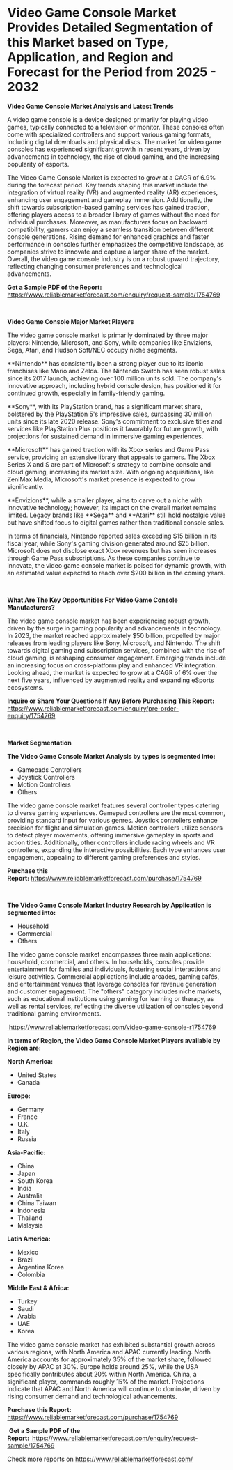 <p><h1>Video Game Console Market Provides Detailed Segmentation of this Market based on Type, Application, and Region and Forecast for the Period from 2025 - 2032</h1></p><p><strong>Video Game Console Market Analysis and Latest Trends</strong></p>
<p><p>A video game console is a device designed primarily for playing video games, typically connected to a television or monitor. These consoles often come with specialized controllers and support various gaming formats, including digital downloads and physical discs. The market for video game consoles has experienced significant growth in recent years, driven by advancements in technology, the rise of cloud gaming, and the increasing popularity of esports. </p><p>The Video Game Console Market is expected to grow at a CAGR of 6.9% during the forecast period. Key trends shaping this market include the integration of virtual reality (VR) and augmented reality (AR) experiences, enhancing user engagement and gameplay immersion. Additionally, the shift towards subscription-based gaming services has gained traction, offering players access to a broader library of games without the need for individual purchases. Moreover, as manufacturers focus on backward compatibility, gamers can enjoy a seamless transition between different console generations. Rising demand for enhanced graphics and faster performance in consoles further emphasizes the competitive landscape, as companies strive to innovate and capture a larger share of the market. Overall, the video game console industry is on a robust upward trajectory, reflecting changing consumer preferences and technological advancements.</p></p>
<p><strong>Get a Sample PDF of the Report:&nbsp;</strong> <a href="https://www.reliablemarketforecast.com/enquiry/request-sample/1754769?utm_campaign=2111&utm_medium=2&utm_source=Github&utm_content=ia&utm_term=07022025&utm_id=video-game-console">https://www.reliablemarketforecast.com/enquiry/request-sample/1754769</a></p>
<p>&nbsp;</p>
<p><strong>Video Game Console Major Market Players</strong></p>
<p><p>The video game console market is primarily dominated by three major players: Nintendo, Microsoft, and Sony, while companies like Envizions, Sega, Atari, and Hudson Soft/NEC occupy niche segments.</p><p>**Nintendo** has consistently been a strong player due to its iconic franchises like Mario and Zelda. The Nintendo Switch has seen robust sales since its 2017 launch, achieving over 100 million units sold. The company's innovative approach, including hybrid console design, has positioned it for continued growth, especially in family-friendly gaming. </p><p>**Sony**, with its PlayStation brand, has a significant market share, bolstered by the PlayStation 5's impressive sales, surpassing 30 million units since its late 2020 release. Sony's commitment to exclusive titles and services like PlayStation Plus positions it favorably for future growth, with projections for sustained demand in immersive gaming experiences.</p><p>**Microsoft** has gained traction with its Xbox series and Game Pass service, providing an extensive library that appeals to gamers. The Xbox Series X and S are part of Microsoft's strategy to combine console and cloud gaming, increasing its market size. With ongoing acquisitions, like ZeniMax Media, Microsoft's market presence is expected to grow significantly.</p><p>**Envizions**, while a smaller player, aims to carve out a niche with innovative technology; however, its impact on the overall market remains limited. Legacy brands like **Sega** and **Atari** still hold nostalgic value but have shifted focus to digital games rather than traditional console sales.</p><p>In terms of financials, Nintendo reported sales exceeding $15 billion in its fiscal year, while Sony's gaming division generated around $25 billion. Microsoft does not disclose exact Xbox revenues but has seen increases through Game Pass subscriptions. As these companies continue to innovate, the video game console market is poised for dynamic growth, with an estimated value expected to reach over $200 billion in the coming years.</p></p>
<p>&nbsp;</p>
<p><strong>What Are The Key Opportunities For Video Game Console Manufacturers?</strong></p>
<p><p>The video game console market has been experiencing robust growth, driven by the surge in gaming popularity and advancements in technology. In 2023, the market reached approximately $50 billion, propelled by major releases from leading players like Sony, Microsoft, and Nintendo. The shift towards digital gaming and subscription services, combined with the rise of cloud gaming, is reshaping consumer engagement. Emerging trends include an increasing focus on cross-platform play and enhanced VR integration. Looking ahead, the market is expected to grow at a CAGR of 6% over the next five years, influenced by augmented reality and expanding eSports ecosystems.</p></p>
<p><strong>Inquire or Share Your Questions If Any Before Purchasing This Report:</strong> <a href="https://www.reliablemarketforecast.com/enquiry/pre-order-enquiry/1754769?utm_campaign=2111&utm_medium=2&utm_source=Github&utm_content=ia&utm_term=07022025&utm_id=video-game-console">https://www.reliablemarketforecast.com/enquiry/pre-order-enquiry/1754769</a></p>
<p>&nbsp;</p>
<p><strong>Market Segmentation</strong></p>
<p><strong>The Video Game Console Market Analysis by types is segmented into:</strong></p>
<p><ul><li>Gamepads Controllers</li><li>Joystick Controllers</li><li>Motion Controllers</li><li>Others</li></ul></p>
<p><p>The video game console market features several controller types catering to diverse gaming experiences. Gamepad controllers are the most common, providing standard input for various genres. Joystick controllers enhance precision for flight and simulation games. Motion controllers utilize sensors to detect player movements, offering immersive gameplay in sports and action titles. Additionally, other controllers include racing wheels and VR controllers, expanding the interactive possibilities. Each type enhances user engagement, appealing to different gaming preferences and styles.</p></p>
<p><strong>Purchase this Report:&nbsp;</strong><a href="https://www.reliablemarketforecast.com/purchase/1754769?utm_campaign=2111&utm_medium=2&utm_source=Github&utm_content=ia&utm_term=07022025&utm_id=video-game-console">https://www.reliablemarketforecast.com/purchase/1754769</a></p>
<p>&nbsp;</p>
<p><strong>The Video Game Console Market Industry Research by Application is segmented into:</strong></p>
<p><ul><li>Household</li><li>Commercial</li><li>Others</li></ul></p>
<p><p>The video game console market encompasses three main applications: household, commercial, and others. In households, consoles provide entertainment for families and individuals, fostering social interactions and leisure activities. Commercial applications include arcades, gaming cafés, and entertainment venues that leverage consoles for revenue generation and customer engagement. The "others" category includes niche markets, such as educational institutions using gaming for learning or therapy, as well as rental services, reflecting the diverse utilization of consoles beyond traditional gaming environments.</p></p>
<p><a href="https://www.reliablemarketforecast.com/video-game-console-r1754769?utm_campaign=2111&utm_medium=2&utm_source=Github&utm_content=ia&utm_term=07022025&utm_id=video-game-console">&nbsp;https://www.reliablemarketforecast.com/video-game-console-r1754769</a></p>
<p><strong>In terms of Region, the Video Game Console Market Players available by Region are:</strong></p>
<p>
    <p> <strong> North America: </strong>
        <ul>
            <li>United States</li>
            <li>Canada</li>
        </ul>
        </p> 
    <p> <strong> Europe: </strong>
        <ul>
            <li>Germany</li>
            <li>France</li>
            <li>U.K.</li>
            <li>Italy</li>
            <li>Russia</li>
        </ul>
        </p> 
    <p> <strong> Asia-Pacific: </strong>
        <ul>
            <li>China</li>
            <li>Japan</li>
            <li>South Korea</li>
            <li>India</li>
            <li>Australia</li>
            <li>China Taiwan</li>
            <li>Indonesia</li>
            <li>Thailand</li>
            <li>Malaysia</li>
        </ul>
        </p> 
    <p> <strong> Latin America: </strong>
        <ul>
            <li>Mexico</li>
            <li>Brazil</li>
            <li>Argentina Korea</li>
            <li>Colombia</li>
        </ul>
        </p> 
    <p> <strong> Middle East & Africa: </strong>
        <ul>
            <li>Turkey</li>
            <li>Saudi</li>
            <li>Arabia</li>
            <li>UAE</li>
            <li>Korea</li>
        </ul>
    </p>
    </p>
<p><p>The video game console market has exhibited substantial growth across various regions, with North America and APAC currently leading. North America accounts for approximately 35% of the market share, followed closely by APAC at 30%. Europe holds around 25%, while the USA specifically contributes about 20% within North America. China, a significant player, commands roughly 15% of the market. Projections indicate that APAC and North America will continue to dominate, driven by rising consumer demand and technological advancements.</p></p>
<p><strong>Purchase this Report: </strong><a href="https://www.reliablemarketforecast.com/purchase/1754769?utm_campaign=2111&utm_medium=2&utm_source=Github&utm_content=ia&utm_term=07022025&utm_id=video-game-console">https://www.reliablemarketforecast.com/purchase/1754769</a></p>
<p>&nbsp;<strong>Get a Sample PDF of the Report:&nbsp;&nbsp;</strong><a href="https://www.reliablemarketforecast.com/enquiry/request-sample/1754769?utm_campaign=2111&utm_medium=2&utm_source=Github&utm_content=ia&utm_term=07022025&utm_id=video-game-console">https://www.reliablemarketforecast.com/enquiry/request-sample/1754769</a></p>
<p><strong></strong></p>
<p>Check more reports on <a href="https://www.reliablemarketforecast.com/?utm_campaign=2111&utm_medium=2&utm_source=Github&utm_content=ia&utm_term=07022025&utm_id=video-game-console">https://www.reliablemarketforecast.com/</a></p>